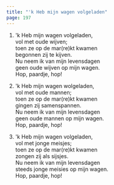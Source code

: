 ```yaml
---
title: "'k Heb mijn wagen volgeladen"
page: 197
---  
```



1. 'k Heb mijn wagen volgeladen,  
vol met oude wijven;  
toen ze op de mar(re)kt kwamen  
begonnen zij te kijven.  
Nu neem ik van mijn levensdagen  
geen oude wijven op mijn wagen.  
Hop, paardje, hop!  


2. 'k Heb mijn wagen wolgeladen,  
vol met oude mannen;  
toen ze op de mar(re)kt kwamen  
gingen zij samenspannen.  
Nu neem ik van mijn levensdagen  
geen oude mannen op mijn wagen.  
Hop, paardje, hop!  


3. 'k Heb mijn wagen volgeladen,  
vol met jonge meisjes;  
toen ze op de mar(re)kt kwamen  
zongen zij als sijsjes.  
Nu neem ik van mijn levensdagen  
steeds jonge meisies op mijn wagen.  
Hop, paardje, hop!  